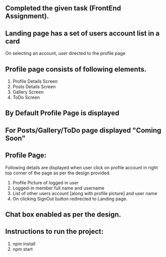## Completed the given task (FrontEnd Assignment).

## Landing page has a set of users account list in a card

On selecting an account, user directed to the profile page

## Profile page consists of following elements.
1. Profile Details Screen
2. Posts Details Screen
3. Gallery Screen
4. ToDo Screen

## By Default Profile Page is displayed

## For Posts/Gallery/ToDo page displayed "Coming Soon"

## Profile Page:
Following details are displayed when user click on profile account in right top corner
of the page as per the design provided.

1. Profile Picture of logged in user
2. Logged-in member full name and username
3. List of other users account [along with profile picture] and user name
4. On clicking SignOut button redirected to Landing page.

## Chat box enabled as per the design.


## Instructions to run the project:
1. npm install
2. npm start
